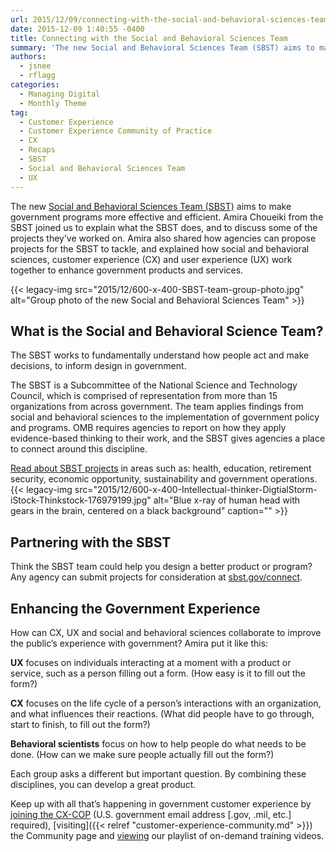 ```yaml
---
url: 2015/12/09/connecting-with-the-social-and-behavioral-sciences-team.md
date: 2015-12-09 1:40:55 -0400
title: Connecting with the Social and Behavioral Sciences Team
summary: 'The new Social and Behavioral Sciences Team (SBST) aims to make government programs more effective and efficient. Amira Choueiki from the SBST joined us to explain what the SBST does, and to discuss some of the projects they&rsquo;ve worked on. Amira also shared how agencies can propose projects for the SBST to tackle, and explained'
authors:
  - jsnee
  - rflagg
categories:
  - Managing Digital
  - Monthly Theme
tag:
  - Customer Experience
  - Customer Experience Community of Practice
  - CX
  - Recaps
  - SBST
  - Social and Behavioral Sciences Team
  - UX
---
```


The new [Social and Behavioral Sciences Team (SBST)](https://sbst.gov/) aims to make government programs more effective and efficient. Amira Choueiki from the SBST joined us to explain what the SBST does, and to discuss some of the projects they’ve worked on. Amira also shared how agencies can propose projects for the SBST to tackle, and explained how social and behavioral sciences, customer experience (CX) and user experience (UX) work together to enhance government products and services.

{{< legacy-img src="2015/12/600-x-400-SBST-team-group-photo.jpg" alt="Group photo of the new Social and Behavioral Sciences Team" >}}

## What is the Social and Behavioral Science Team?

The SBST works to fundamentally understand how people act and make decisions, to inform design in government.

The SBST is a Subcommittee of the National Science and Technology Council, which is comprised of representation from more than 15 organizations from across government. The team applies findings from social and behavioral sciences to the implementation of government policy and programs. OMB requires agencies to report on how they apply evidence-based thinking to their work, and the SBST gives agencies a place to connect around this discipline.

[Read about SBST projects](https://sbst.gov/work/) in areas such as: health, education, retirement security, economic opportunity, sustainability and government operations. {{< legacy-img src="2015/12/600-x-400-Intellectual-thinker-DigtialStorm-iStock-Thinkstock-176979199.jpg" alt="Blue x-ray of human head with gears in the brain, centered on a black background" caption="" >}} 

## Partnering with the SBST

Think the SBST team could help you design a better product or program? Any agency can submit projects for consideration at [sbst.gov/connect](https://sbst.gov/connect/).

## Enhancing the Government Experience

How can CX, UX and social and behavioral sciences collaborate to improve the public’s experience with government? Amira put it like this:

**UX** focuses on individuals interacting at a moment with a product or service, such as a person filling out a form. (How easy is it to fill out the form?)

**CX** focuses on the life cycle of a person’s interactions with an organization, and what influences their reactions. (What did people have to go through, start to finish, to fill out the form?)

**Behavioral scientists** focus on how to help people do what needs to be done. (How can we make sure people actually fill out the form?)

Each group asks a different but important question. By combining these disciplines, you can develop a great product.

Keep up with all that’s happening in government customer experience by [joining the CX-COP](https://docs.google.com/a/gsa.gov/forms/d/1hzJbZChUg2TRLi_MiC4nAbB-HKUOerBF2kL0qO38fPo/viewform) (U.S. government email address [.gov, .mil, etc.] required), [visiting]({{< relref "customer-experience-community.md" >}}) the Community page and [viewing](https://www.youtube.com/playlist?list=PLd9b-GuOJ3nH7xSSjL1XBXPfVqw68BNbW) our playlist of on-demand training videos.